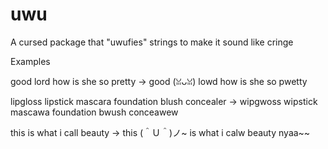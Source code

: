 # uwu

A cursed package that "uwufies" strings to make it sound like cringe

Examples

good lord how is she so pretty -> good (ꈍᴗꈍ) lowd how is she so pwetty

lipgloss lipstick mascara foundation blush concealer -> wipgwoss wipstick mascawa foundation bwush conceawew

this is what i call beauty -> this (＾Ｕ＾)ノ~ is what i calw beauty nyaa~~
